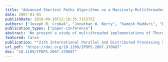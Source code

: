 ```yaml
---
title: "Advanced Shortest Paths Algorithms on a Massively-Multithreaded Architecture"
date: 2007-01-01
publishDate: 2019-09-10T12:18:35.715275Z
authors: ["Joseph R. Crobak", "Jonathan W. Berry", "Kamesh Madduri", "David A. Bader"]
publication_types: ["paper-conference"]
abstract: "We present a study of multithreaded implementations of Thorup's algorithm for solving the single source shortest path (SSSP) problem for undirected graphs. Our implementations leverage the fledgling multithreaded graph library (MTGL) to perform operations such as finding connected components and extracting induced subgraphs. To achieve good parallel performance from this algorithm, we deviate from several theoretically optimal algorithmic steps. In this paper, we present simplifications that perform better in practice, and we describe details of the multithreaded implementation that were necessary for scalability. We study synthetic graphs that model unstructured networks, such as social networks and economic transaction networks. Most of the recent progress in shortest path algorithms relies on structure that these networks do not have. In this work, we take a step back and explore the synergy between an elegant theoretical algorithm and an elegant computer architecture. Finally, we conclude with a prediction that this work will become relevant to shortest path computation on structured networks."
featured: false
publication: "*21th International Parallel and Distributed Processing Symposium (IPDPS 2007), Proceedings, 26-30 March 2007, Long Beach, California, USA*"
url_pdf: "https://doi.org/10.1109/IPDPS.2007.370687"
doi: "10.1109/IPDPS.2007.370687"
---
```


